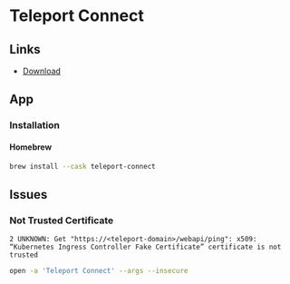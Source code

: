 # Teleport Connect

## Links

- [Download](https://goteleport.com/download)

## App

### Installation

#### Homebrew

```sh
brew install --cask teleport-connect
```

## Issues

### Not Trusted Certificate

```log
2 UNKNOWN: Get "https://<teleport-domain>/webapi/ping": x509: “Kubernetes Ingress Controller Fake Certificate” certificate is not trusted
```

<!-- ```sh
echo -n | \
  openssl s_client -connect teleport.192.168.64.16.nip.io:443 | \
  sed -ne '/-BEGIN CERTIFICATE-/,/-END CERTIFICATE-/p' > ./certificate.crt

sudo security add-trusted-cert -d \
  -r trustRoot \
  -k /Library/Keychains/System.keychain \
  ./certificate.crt
``` -->

```sh
open -a 'Teleport Connect' --args --insecure
```

